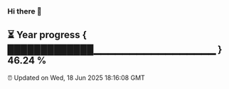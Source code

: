 ### Hi there 👋
⏳ Year progress { █████████████▁▁▁▁▁▁▁▁▁▁▁▁▁▁▁▁▁ } 46.24 %
---
⏰ Updated on Wed, 18 Jun 2025 18:16:08 GMT

